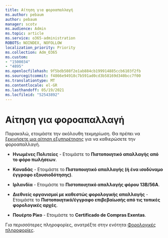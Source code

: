 ```yaml
---
title: Αίτηση για φοροαπαλλαγή
ms.author: pebaum
author: pebaum
manager: scotv
ms.audience: Admin
ms.topic: article
ms.service: o365-administration
ROBOTS: NOINDEX, NOFOLLOW
localization_priority: Priority
ms.collection: Adm_O365
ms.custom:
- "1500034"
- "4895"
ms.openlocfilehash: 9f5bdb508f2e1ab884cb199914885ccb6103f2fb
ms.sourcegitcommit: f4866e94918c7b591ad0cd3b58169d340bcc7f00
ms.translationtype: MT
ms.contentlocale: el-GR
ms.lasthandoff: 05/19/2021
ms.locfileid: "52543892"
---
```

# <a name="apply-for-tax-exempt-status"></a>Αίτηση για φοροαπαλλαγή

Παρακαλώ, ετοιμάστε την ακόλουθη τεκμηρίωση. Θα πρέπει να [ξεκινήσετε μια αίτηση εξυπηρέτησης](https://go.microsoft.com/fwlink/p/?linkid=518322) για να καθιερώσετε την φοροαπαλλαγή.

- **Ηνωμένες Πολιτείες** - Ετοιμάστε το **Πιστοποιητικό απαλλαγής από το φόρο πωλήσεων**.

- **Καναδάς** - Ετοιμάστε το **Πιστοποιητικό απαλλαγής (ή ένα ισοδύναμο έγγραφο εξουσιοδότησης)**.

- **Ιρλανδία** - Ετοιμάστε το **Πιστοποιητικό απαλλαγής φόρου 13B/56A**.

- **Διεθνείς οργανισμοί με καθεστώς φορολογικής απαλλαγής** - Ετοιμάστε το **Πιστοποιητικό/έγγραφο επιβεβαίωσής από τις τοπικές φορολογικές αρχές**.

- **Πουέρτο Ρίκο** - Ετοιμάστε το **Certificado de Compras Exentas**.

Για περισσότερες πληροφορίες, ανατρέξτε στην ενότητα [Φορολογικές πληροφορίες](/microsoft-365/commerce/billing-and-payments/tax-information).
